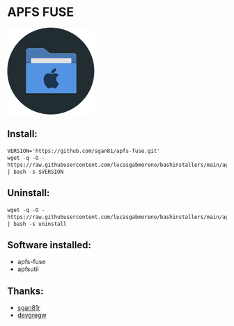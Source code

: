 # APFS FUSE
<img src="preview.svg" width="200">

## Install:
```
VERSION='https://github.com/sgan81/apfs-fuse.git'
wget -q -O - https://raw.githubusercontent.com/lucasgabmoreno/bashinstallers/main/apfs/install.sh | bash -s $VERSION
```

## Uninstall:
```
wget -q -O - https://raw.githubusercontent.com/lucasgabmoreno/bashinstallers/main/apfs/install.sh | bash -s uninstall
```

## Software installed:
* apfs-fuse
* apfsutil

## Thanks:
* [sgan81r](https://github.com/sgan81/apfs-fuse)
* [devgregw](https://github.com/sgan81/apfs-fuse/issues/149)
